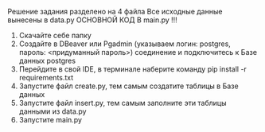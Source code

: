 Решение задания разделено на 4 файла
Все исходные данные вынесены в data.py
ОСНОВНОЙ КОД В main.py !!!
1. Скачайте себе папку
2. Создайте в DBeaver или Pgadmin (указываем логин: postgres, пароль: <придуманный пароль>) соединение и подключитесь к Базе данных postgres
3. Перейдите в свой IDE, в терминале наберите команду pip install -r requirements.txt
4. Запустите файл create.py, тем самым создатите таблицы в Базе данных
5. Запустите файл insert.py, тем самым заполните эти таблицы данными из data.py
6. Запустите main.py